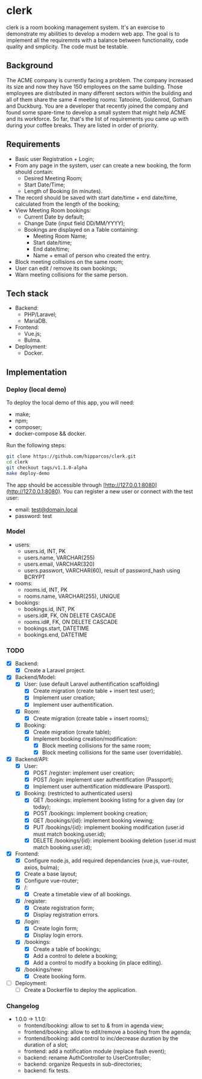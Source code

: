 # clerk

clerk is a room booking management system.
It's an exercise to demonstrate my abilities to develop a modern web app.
The goal is to implement all the requiremnts with a balance between functionality,
code quality and smplicity.
The code must be testable.

## Background
The ACME company is currently facing a problem. The company increased its size and now
they have 150 employees on the same building. Those employees are distributed in many
different sectors within the building and all of them share the same 4 meeting rooms: Tatooine,
Goldenrod, Gotham and Duckburg. You are a developer that recently joined the company and
found some spare-time to develop a small system that might help ACME and its workforce.
So far, that's the list of requirements you came up with during your coffee breaks. They are
listed in order of priority.

## Requirements
- Basic user Registration + Login;
- From any page in the system, user can create a new booking, the form should contain:
    - Desired Meeting Room;
    - Start Date/Time;
    - Length of Booking (in minutes).
- The record should be saved with start date/time + end date/time, calculated from the length of the booking;
- View Meeting Room bookings:
    - Current Date by default;
    - Change Date (input field DD/MM/YYYY);
    - Bookings are displayed on a Table containing:
        - Meeting Room Name;
        - Start date/time;
        - End date/time;
        - Name + email of person who created the entry.
- Block meeting collisions on the same room;
- User can edit / remove its own bookings;
- Warn meeting collisions for the same person.

## Tech stack
- Backend:
    - PHP/Laravel;
    - MariaDB.
- Frontend:
    - Vue.js;
    - Bulma.
- Deployment:
    - Docker.

## Implementation
### Deploy (local demo)
To deploy the local demo of this app, you will need:
- make;
- npm;
- composer;
- docker-compose && docker.

Run the following steps:
```bash
git clone https://github.com/hipparcos/clerk.git
cd clerk
git checkout tags/v1.1.0-alpha
make deploy-demo
```
The app should be accessible through [http://127.0.0.1:8080](http://127.0.0.1:8080).
You can register a new user or connect with the test user:
- email: test@domain.local
- password: test

### Model
- users:
    - users.id, INT, PK
    - users.name, VARCHAR(255)
    - users.email, VARCHAR(320)
    - users.passwort, VARCHAR(60), result of password_hash using BCRYPT
- rooms:
    - rooms.id, INT, PK
    - rooms.name, VARCHAR(255), UNIQUE
- bookings:
    - bookings.id, INT, PK
    - users.id#, FK, ON DELETE CASCADE
    - rooms.id#, FK, ON DELETE CASCADE
    - bookings.start, DATETIME
    - bookings.end, DATETIME

### TODO
- [x] Backend:
    - [x] Create a Laravel project.
- [x] Backend/Model:
    - [x] User: (use default Laravel authentification scaffolding)
        - [x] Create migration (create table + insert test user);
        - [x] Implement user creation;
        - [x] Implement user authentification.
    - [x] Room:
        - [x] Create migration (create table + insert rooms);
    - [x] Booking:
        - [x] Create migration (create table);
        - [x] Implement booking creation/modification:
            - [x] Block meeting collisions for the same room;
            - [x] Block meeting collisions for the same user (overridable).
- [x] Backend/API:
    - [x] User:
        - [x] POST /register: implement user creation;
        - [x] POST /login: implement user authentification (Passport);
        - [x] Implement user authentification middleware (Passport).
    - [x] Booking: (restricted to authenticated users)
        - [x] GET /bookings: implement booking listing for a given day (or today);
        - [x] POST /bookings: implement booking creation;
        - [x] GET /bookings/{id}: implement booking viewing;
        - [x] PUT /bookings/{id}: implement booking modification (user.id must match booking.user.id);
        - [x] DELETE /bookings/{id}: implement booking deletion (user.id must match booking.user.id);
- [x] Frontend:
    - [x] Configure node.js, add required dependancies (vue.js, vue-router, axios, bulma);
    - [x] Create a base layout;
    - [x] Configure vue-router;
    - [x] /:
        - [x] Create a timetable view of all bookings.
    - [x] /register:
        - [x] Create registration form;
        - [x] Display registration errors.
    - [x] /login:
        - [x] Create login form;
        - [x] Display login errors.
    - [x] /bookings:
        - [x] Create a table of bookings;
        - [x] Add a control to delete a booking;
        - [x] Add a control to modify a booking (in place editing).
    - [x] /bookings/new:
        - [x] Create booking form.
- [ ] Deployment:
    - [ ] Create a Dockerfile to deploy the application.

### Changelog
- 1.0.0 -> 1.1.0:
    - frontend/booking: allow to set to & from in agenda view;
    - frontend/booking: allow to edit/remove a booking from the agenda;
    - frontend/booking: add control to inc/decrease duration by the duration of a slot;
    - frontend: add a notification module (replace flash event);
    - backend: rename AuthController to UserController;
    - backend: organize Requests in sub-directories;
    - backend: fix tests.
